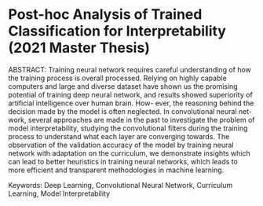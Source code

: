 # Post-hoc Analysis of Trained Classification for Interpretability (2021 Master Thesis)

ABSTRACT: Training neural network requires careful understanding of how the training process is overall processed.
Relying on highly capable computers and large and diverse dataset have shown us the promising potential of
training deep neural network, and results showed superiority of artificial intelligence over human brain. How-
ever, the reasoning behind the decision made by the model is often neglected. In convolutional neural net-
work, several approaches are made in the past to investigate the problem of model interpretability, studying
the convolutional filters during the training process to understand what each layer are converging towards.
The observation of the validation accuracy of the model by training neural network with adaptation on the
curriculum, we demonstrate insights which can lead to better heuristics in training neural networks, which
leads to more efficient and transparent methodologies in machine learning.

Keywords: Deep Learning, Convolutional Neural Network, Curriculum Learning, Model Interpretability
